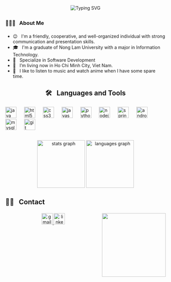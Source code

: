 <div align="center">
<img src="https://readme-typing-svg.herokuapp.com?font=Jersey+15&size=36&pause=1000&color=00FF7F&center=true&vCenter=true&width=435&lines=Hi+there!;I'm+Seagame+aka+LamTrachDong.+;Welcome+to+my+Github+profile." alt="Typing SVG" />
</div>

<h2 align="left"></h2>

###

<h3 align="left">👨🏻‍💻 &nbsp; About Me</h3>

###

<ul>
<li>😉 &nbsp; I'm a friendly, cooperative, and well-organized individual with strong communication and presentation skills.</li>
<li>🎓 &nbsp; I'm a graduate of Nong Lam University with a major in Information Technology.</li>
<li>💼 &nbsp; Specialize in Software Development</li>
<li>💭 &nbsp; I’m living now in Ho Chi Minh City, Viet Nam.</li>
<li>🧠 &nbsp; I like to listen to music and watch anime when I have some spare time.</li>
</ul>

###

<h2 align="center">🛠 &nbsp; Languages and Tools</h2>

###

<div align="left">
  <img src="https://cdn.jsdelivr.net/gh/devicons/devicon/icons/java/java-original.svg" height="35" alt="java logo"  />
  <img width="16" />
  <img src="https://cdn.jsdelivr.net/gh/devicons/devicon/icons/html5/html5-original.svg" height="35" alt="html5 logo"  />
  <img width="16" />
  <img src="https://cdn.jsdelivr.net/gh/devicons/devicon/icons/css3/css3-original.svg" height="35" alt="css3 logo"  />
  <img width="16" />
  <img src="https://cdn.jsdelivr.net/gh/devicons/devicon/icons/javascript/javascript-original.svg" height="35" alt="javascript logo"  />
  <img width="16" />
  <img src="https://cdn.jsdelivr.net/gh/devicons/devicon/icons/python/python-original.svg" height="35" alt="python logo"  />
  <img width="16" />
  <img src="https://cdn.jsdelivr.net/gh/devicons/devicon/icons/nodejs/nodejs-original.svg" height="35" alt="nodejs logo"  />
  <img width="16" />
  <img src="https://cdn.jsdelivr.net/gh/devicons/devicon/icons/spring/spring-original.svg" height="35" alt="spring logo"  />
  <img width="16" />
  <img src="https://cdn.jsdelivr.net/gh/devicons/devicon/icons/androidstudio/androidstudio-original.svg" height="35" alt="androidstudio logo"  />
  <img width="16" />
  <img src="https://cdn.jsdelivr.net/gh/devicons/devicon/icons/mysql/mysql-original.svg" height="35" alt="mysql logo"  />
  <img width="16" />
  <img src="https://cdn.jsdelivr.net/gh/devicons/devicon/icons/git/git-original.svg" height="35" alt="git logo"  />
</div>

###

<h2 align="left"></h2>

###

<div align="center">
  <img src="https://github-readme-stats.vercel.app/api?username=SeagameSG&hide_title=false&hide_rank=true&show_icons=true&include_all_commits=true&count_private=true&disable_animations=false&theme=bear&locale=en&hide_border=true&custom_title=Stats" height="150" alt="stats graph"  />
  <img src="https://github-readme-stats.vercel.app/api/top-langs?username=SeagameSG&locale=en&hide_title=false&layout=compact&card_width=320&langs_count=7&theme=bear&hide_border=true" height="150" alt="languages graph"  />
</div>

###

<h2 align="left">🤝🏻 &nbsp; Contact</h2>

###

<img align="right" height="200" src="https://i.imgflip.com/3cqtvc.png"  />

###

<div align="center">
  <a href="seagame1205@gmail.com" target="_blank">
    <img src="https://img.shields.io/static/v1?message=Gmail&logo=gmail&label=&color=D14836&logoColor=white&labelColor=&style=for-the-badge" height="35" alt="gmail logo"  />
  </a>
  <img src="https://img.shields.io/static/v1?message=LinkedIn&logo=linkedin&label=&color=0077B5&logoColor=white&labelColor=&style=for-the-badge" height="35" alt="linkedin logo"  />
</div>

###
